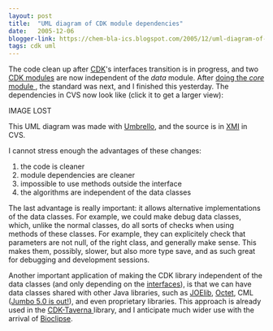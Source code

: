 ```yaml
---
layout: post
title:  "UML diagram of CDK module dependencies"
date:   2005-12-06
blogger-link: https://chem-bla-ics.blogspot.com/2005/12/uml-diagram-of-cdk-module-dependencies.html
tags: cdk uml
---
```


The code clean up after [CDK](http://cdk.sf.net/)'s interfaces transition is in progress, and two
[CDK modules](http://almost.cubic.uni-koeln.de/cdk/cdk_top/devel/modules/) are now independent
of the *data* module. After [doing the *core* module <i class="fa-solid fa-recycle fa-xs"></i>](https://chem-bla-ics.linkedchemistry.info/2005/10/25/more-cdkinterfaces-updates.html),
the standard was next, and I finished this yesterday. The dependencies in CVS now look like (click it to get a larger view):

IMAGE LOST

This UML diagram was made with [Umbrello](http://uml.sourceforge.net/), and the source is in
[XMI](http://www-128.ibm.com/developerworks/xml/library/x-xmi/) in CVS.

I cannot stress enough the advantages of these changes:

1. the code is cleaner
2. module dependencies are cleaner
3. impossible to use methods outside the interface
4. the algorithms are independent of the data classes

The last advantage is really important: it allows alternative implementations of the data classes. For example, we could make debug
data classes, which, unlike the normal classes, do all sorts of checks when using methods of these classes. For example, they can
explicitely check that parameters are not null, of the right class, and generally make sense. This makes them, possibly, slower,
but also more type save, and as such great for debugging and development sessions.

Another important application of making the CDK library independent of the data classes (and only depending on the
[interfaces](http://cdk.sourceforge.net/api/org/openscience/cdk/interfaces/package-frame.html)), is that we can have data classes
shared with other Java libraries, such as [JOElib](http://joelib.sf.net/), [Octet](http://octetsource.com/),
CML ([Jumbo 5.0 is out!](http://sourceforge.net/mailarchive/forum.php?thread_id=9146642&forum_id=8774)), and even proprietary libraries.
This approach is already used in the [CDK-Taverna <i class="fa-solid fa-recycle fa-xs"></i>](https://chem-bla-ics.linkedchemistry.info/2005/10/18/cdk-taverna-fully-recognized.html)
library, and I anticipate much wider use with the arrival of [Bioclipse](http://www.bioclipse.net/).
